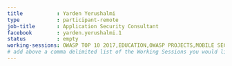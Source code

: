 ```yaml
---
title           : Yarden Yerushalmi
type            : participant-remote
job-title       : Application Security Consultant
facebook        : yarden.yerushalmi.1
status          : empty
working-sessions: OWASP TOP 10 2017,EDUCATION,OWASP PROJECTS,MOBILE SECURITY,RESEARCH,SECURITY PLAYBOOKS,AGILE APPSEC
# add above a comma delimited list of the Working Sessions you would like to attend (use the session's title)
---
```

